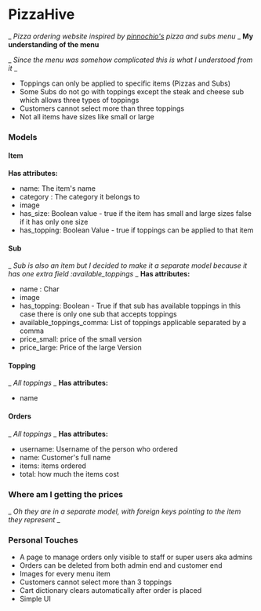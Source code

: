
# PizzaHive

_ _Pizza ordering website inspired by [pinnochio's](http://www.pinocchiospizza.net/menu.html) pizza and subs menu_ _
__My understanding of the menu__

_ _Since the menu was somehow complicated this is what I understood from it_ _

- Toppings can only be applied to specific items (Pizzas and Subs)
- Some Subs do not go with toppings except the steak and cheese sub which allows three types of toppings
- Customers cannot select more than three toppings
- Not all items have sizes like small or large

### Models

#### Item

__Has attributes:__

- name: The item's name
- category : The category it belongs to
- image
- has_size: Boolean value - true if the item has small and large sizes false if it has only one size
- has_topping: Boolean Value - true if toppings can be applied to that item
  
#### Sub

_ _Sub is also an item but I decided to make it a separate model because it has one extra field_ _:available_toppings_ _
__Has attributes:__

- name : Char
- image
- has_topping: Boolean - True if that sub has available toppings in this case there is only one sub that accepts toppings
- available_toppings_comma: List of toppings applicable separated by a comma
- price_small: price of the small version
- price_large: Price of the large Version

#### Topping

_ _All toppings_ _
__Has attributes:__

- name

#### Orders

_ _All toppings_ _
__Has attributes:__

- username: Username of the person who ordered
- name: Customer's full name
- items: items ordered
- total: how much the items cost

### Where am I getting the prices

_ _Oh they are in a separate model, with foreign keys pointing to the item they represent_ _

### Personal Touches

- A page to manage orders only visible to staff or super users aka admins
- Orders can be deleted from both admin end and customer end
- Images for every menu item
- Customers cannot select more than 3 toppings
- Cart dictionary clears automatically after order is placed
- Simple UI
